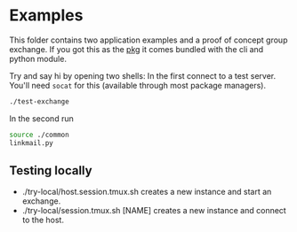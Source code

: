 # Examples

This folder contains two application examples and a proof of concept group exchange.
If you got this as the [pkg](https://antonsol919.github.io/linkspace/download.html) it comes bundled with the cli and python module.

Try and say hi by opening two shells:
In the first connect to a test server.
You'll need `socat` for this (available through most package managers).

```bash
./test-exchange
```

In the second run

```bash
source ./common
linkmail.py
```

## Testing locally

- ./try-local/host.session.tmux.sh creates a new instance and start an exchange.
- ./try-local/session.tmux.sh [NAME] creates a new instance and connect to the host.
